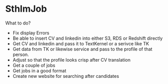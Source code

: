 # SthlmJob

What to do?

 - Fix display Errors
 - Be able to insert CV and linkedin into either S3, RDS or Redshift directly
 - Get CV and linkedin and pass it to TextKernel or a serivce like TK
 - Get data from TK or likewise service and pass to the profile of that person.
 - Adjust so that the profile looks crisp after CV translation
 - Get a couple of jobs
 - Get jobs in a good format
 - Create new website for searching after candidates
